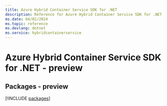 ```yaml
---
title: Azure Hybrid Container Service SDK for .NET
description: Reference for Azure Hybrid Container Service SDK for .NET
ms.date: 04/02/2024
ms.topic: reference
ms.devlang: dotnet
ms.service: hybridcontainerservice
---
```

# Azure Hybrid Container Service SDK for .NET - preview
## Packages - preview
[!INCLUDE [packages](hybrid-container-service-index.md)]